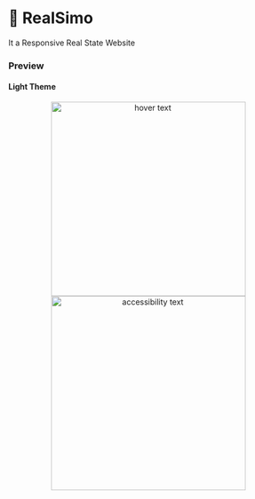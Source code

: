# 🏡 RealSimo

It a Responsive Real State Website

### Preview

#### Light Theme

<p align="center">
  <img src="img/1.png" width="350" title="hover text">
  <img src="img/3.png" width="350" alt="accessibility text">
</p>
